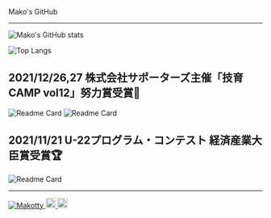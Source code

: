 Mako's GitHub
<hr>

![Mako's GitHub stats](https://github-readme-stats.vercel.app/api?username=Makotty&count_private=true&show_icons=true)

![Top Langs](https://github-readme-stats.vercel.app/api/top-langs/?username=Makotty&layout=compact&langs_count=7)

<h2>2021/12/26,27 株式会社サポーターズ主催「技育CAMP vol12」努力賞受賞🏅</h2>

![Readme Card](https://github-readme-stats.vercel.app/api/pin/?username=Makotty&repo=E-Code_front&show_owner=true)
![Readme Card](https://github-readme-stats.vercel.app/api/pin/?username=Makotty&repo=E-Code_api&show_owner=true)

<h2>2021/11/21 U-22プログラム・コンテスト 経済産業大臣賞受賞🏆</h2>

![Readme Card](https://github-readme-stats.vercel.app/api/pin/?username=mkakeru&repo=U-22&show_owner=true)


<hr>

<p align="left"> 
  <a href="https://github.com/Makotty/Makotty/">
    <img src="https://komarev.com/ghpvc/?username=Makotty" alt="Makotty" />
  </a>
  <a href="http://twitter.com/mak0tsx">
    <img height="20" src="https://img.shields.io/twitter/follow/mak0tsx?label=Twitter&logo=twitter&style=flat" />
  </a>
  <a href="https://github.com/Makotty">
    <img height="20" src="https://img.shields.io/github/followers/Makotty?label=follow&logo=github&style=flat" />
  </a>
</p>
